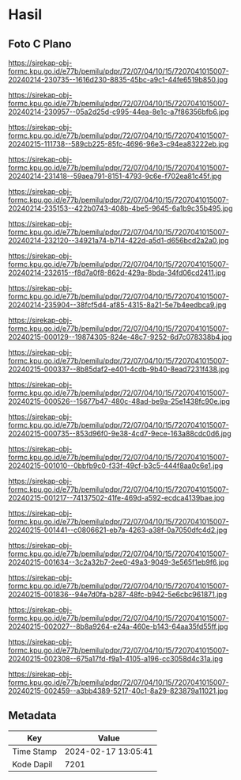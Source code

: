 # Hasil

## Foto C Plano

https://sirekap-obj-formc.kpu.go.id/e77b/pemilu/pdpr/72/07/04/10/15/7207041015007-20240214-230735--1616d230-8835-45bc-a9c1-44fe6519b850.jpg

https://sirekap-obj-formc.kpu.go.id/e77b/pemilu/pdpr/72/07/04/10/15/7207041015007-20240214-230957--05a2d25d-c995-44ea-8e1c-a7f86356bfb6.jpg

https://sirekap-obj-formc.kpu.go.id/e77b/pemilu/pdpr/72/07/04/10/15/7207041015007-20240215-111738--589cb225-85fc-4696-96e3-c94ea83222eb.jpg

https://sirekap-obj-formc.kpu.go.id/e77b/pemilu/pdpr/72/07/04/10/15/7207041015007-20240214-231418--59aea791-8151-4793-9c6e-f702ea81c45f.jpg

https://sirekap-obj-formc.kpu.go.id/e77b/pemilu/pdpr/72/07/04/10/15/7207041015007-20240214-235153--422b0743-408b-4be5-9645-6a1b9c35b495.jpg

https://sirekap-obj-formc.kpu.go.id/e77b/pemilu/pdpr/72/07/04/10/15/7207041015007-20240214-232120--34921a74-b714-422d-a5d1-d656bcd2a2a0.jpg

https://sirekap-obj-formc.kpu.go.id/e77b/pemilu/pdpr/72/07/04/10/15/7207041015007-20240214-232615--f8d7a0f8-862d-429a-8bda-34fd06cd2411.jpg

https://sirekap-obj-formc.kpu.go.id/e77b/pemilu/pdpr/72/07/04/10/15/7207041015007-20240214-235904--38fcf5d4-af85-4315-8a21-5e7b4eedbca9.jpg

https://sirekap-obj-formc.kpu.go.id/e77b/pemilu/pdpr/72/07/04/10/15/7207041015007-20240215-000129--19874305-824e-48c7-9252-6d7c078338b4.jpg

https://sirekap-obj-formc.kpu.go.id/e77b/pemilu/pdpr/72/07/04/10/15/7207041015007-20240215-000337--8b85daf2-e401-4cdb-9b40-8ead7231f438.jpg

https://sirekap-obj-formc.kpu.go.id/e77b/pemilu/pdpr/72/07/04/10/15/7207041015007-20240215-000526--15677b47-480c-48ad-be9a-25e1438fc90e.jpg

https://sirekap-obj-formc.kpu.go.id/e77b/pemilu/pdpr/72/07/04/10/15/7207041015007-20240215-000735--853d96f0-9e38-4cd7-9ece-163a88cdc0d6.jpg

https://sirekap-obj-formc.kpu.go.id/e77b/pemilu/pdpr/72/07/04/10/15/7207041015007-20240215-001010--0bbfb9c0-f33f-49cf-b3c5-444f8aa0c6e1.jpg

https://sirekap-obj-formc.kpu.go.id/e77b/pemilu/pdpr/72/07/04/10/15/7207041015007-20240215-001217--74137502-41fe-469d-a592-ecdca4139bae.jpg

https://sirekap-obj-formc.kpu.go.id/e77b/pemilu/pdpr/72/07/04/10/15/7207041015007-20240215-001441--c0806621-eb7a-4263-a38f-0a7050dfc4d2.jpg

https://sirekap-obj-formc.kpu.go.id/e77b/pemilu/pdpr/72/07/04/10/15/7207041015007-20240215-001634--3c2a32b7-2ee0-49a3-9049-3e565f1eb9f6.jpg

https://sirekap-obj-formc.kpu.go.id/e77b/pemilu/pdpr/72/07/04/10/15/7207041015007-20240215-001836--94e7d0fa-b287-48fc-b942-5e6cbc961871.jpg

https://sirekap-obj-formc.kpu.go.id/e77b/pemilu/pdpr/72/07/04/10/15/7207041015007-20240215-002027--8b8a9264-e24a-460e-b143-64aa35fd55ff.jpg

https://sirekap-obj-formc.kpu.go.id/e77b/pemilu/pdpr/72/07/04/10/15/7207041015007-20240215-002308--675a17fd-f9a1-4105-a196-cc3058d4c31a.jpg

https://sirekap-obj-formc.kpu.go.id/e77b/pemilu/pdpr/72/07/04/10/15/7207041015007-20240215-002459--a3bb4389-5217-40c1-8a29-823879a11021.jpg


## Metadata

| Key        | Value               |
| ---------- | ------------------- |
| Time Stamp | 2024-02-17 13:05:41 |
| Kode Dapil | 7201                |



